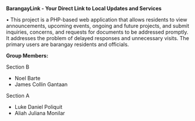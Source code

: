 **BarangayLink - Your Direct Link to Local Updates and Services**

• This project is a PHP-based web application that allows residents to view announcements, upcoming events, ongoing and future projects, and submit inquiries, concerns, and requests for documents to be addressed promptly. It addresses the problem of delayed responses and unnecessary visits. The primary users are barangay residents and officials.


**Group Members:**

Section B
- Noel Barte
- James Collin Gantaan

Section A
- Luke Daniel Poliquit 
- Aliah Juliana Monilar 
